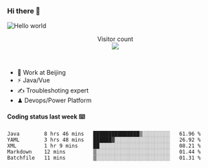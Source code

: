 ### Hi there 👋

<img src="https://raw.githubusercontent.com/sagar-viradiya/sagar-viradiya/master/resources/banner.png" alt="Hello world">
<p align="center"> 
  Visitor count<br/>
  <img src="https://profile-counter.glitch.me/youszoe/count.svg" />
</p>
<br/>

- 🍻 Work at Beijing 
- ⚡  Java/Vue
- ✍️  Troubleshoting expert
- ♟  Devops/Power Platform 

#### Coding status last week ⌨️

<!--START_SECTION:waka-->
```text
Java        8 hrs 46 mins   ███████████████▒░░░░░░░░░   61.96 % 
YAML        3 hrs 48 mins   ██████▓░░░░░░░░░░░░░░░░░░   26.92 % 
XML         1 hr 9 mins     ██░░░░░░░░░░░░░░░░░░░░░░░   08.21 % 
Markdown    12 mins         ▒░░░░░░░░░░░░░░░░░░░░░░░░   01.44 % 
Batchfile   11 mins         ▒░░░░░░░░░░░░░░░░░░░░░░░░   01.31 % 
```
<!--END_SECTION:waka-->

<br/>
<center><img src="http://ghchart.rshah.org/409ba5/yousazoe" alt="" /></center>


